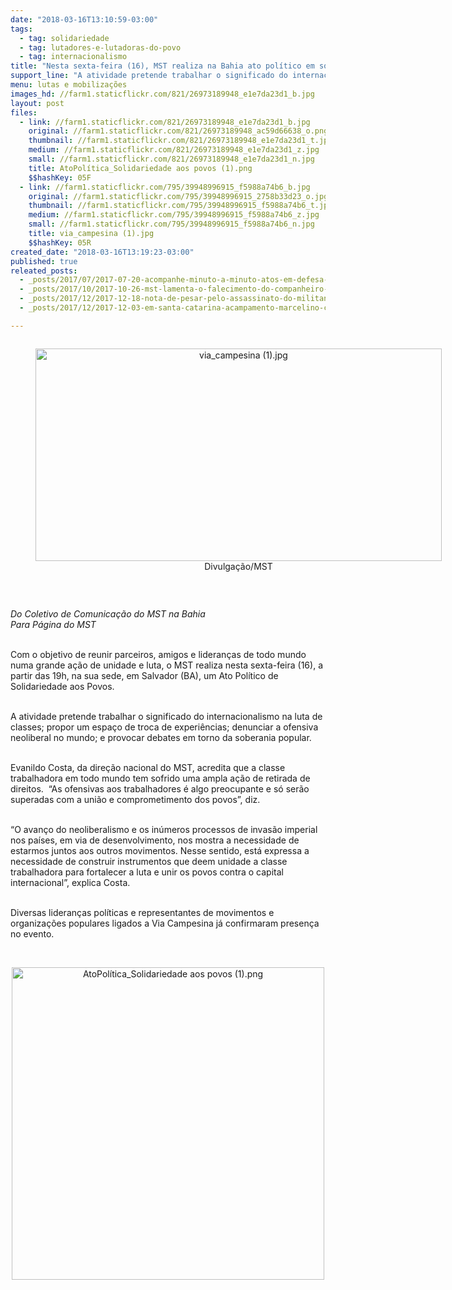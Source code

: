```yaml
---
date: "2018-03-16T13:10:59-03:00"
tags:
  - tag: solidariedade
  - tag: lutadores-e-lutadoras-do-povo
  - tag: internacionalismo
title: "Nesta sexta-feira (16), MST realiza na Bahia ato político em solidariedade aos povos\n"
support_line: "A atividade pretende trabalhar o significado do internacionalismo na luta de classes\n\n"
menu: lutas e mobilizações
images_hd: //farm1.staticflickr.com/821/26973189948_e1e7da23d1_b.jpg
layout: post
files:
  - link: //farm1.staticflickr.com/821/26973189948_e1e7da23d1_b.jpg
    original: //farm1.staticflickr.com/821/26973189948_ac59d66638_o.png
    thumbnail: //farm1.staticflickr.com/821/26973189948_e1e7da23d1_t.jpg
    medium: //farm1.staticflickr.com/821/26973189948_e1e7da23d1_z.jpg
    small: //farm1.staticflickr.com/821/26973189948_e1e7da23d1_n.jpg
    title: AtoPolítica_Solidariedade aos povos (1).png
    $$hashKey: 05F
  - link: //farm1.staticflickr.com/795/39948996915_f5988a74b6_b.jpg
    original: //farm1.staticflickr.com/795/39948996915_2758b33d23_o.jpg
    thumbnail: //farm1.staticflickr.com/795/39948996915_f5988a74b6_t.jpg
    medium: //farm1.staticflickr.com/795/39948996915_f5988a74b6_z.jpg
    small: //farm1.staticflickr.com/795/39948996915_f5988a74b6_n.jpg
    title: via_campesina (1).jpg
    $$hashKey: 05R
created_date: "2018-03-16T13:19:23-03:00"
published: true
releated_posts:
  - _posts/2017/07/2017-07-20-acompanhe-minuto-a-minuto-atos-em-defesa-da-democracia-e-do-lula.md
  - _posts/2017/10/2017-10-26-mst-lamenta-o-falecimento-do-companheiro-paulinho-fonteles.md
  - _posts/2017/12/2017-12-18-nota-de-pesar-pelo-assassinato-do-militante-luis-dos-santos-silva-o-luis-preto.md
  - _posts/2017/12/2017-12-03-em-santa-catarina-acampamento-marcelino-chiarello-resiste.md

---
```

<div style="text-align:center">
<figure class="image" style="display:inline-block"><img alt="via_campesina (1).jpg" height="340" src="//farm1.staticflickr.com/795/39948996915_f5988a74b6_b.jpg" width="650" />
<figcaption>Divulga&ccedil;&atilde;o/MST</figcaption>
</figure>
</div>

<p>&nbsp;</p>

<p><em>Do Coletivo de Comunica&ccedil;&atilde;o do MST na Bahia<br />
Para P&aacute;gina do MST&nbsp;</em></p>

<p><br />
Com o objetivo de reunir parceiros, amigos e lideran&ccedil;as de todo mundo numa grande a&ccedil;&atilde;o de unidade e luta, o MST realiza nesta sexta-feira (16), a partir das 19h, na sua sede, em Salvador (BA), um Ato Pol&iacute;tico de Solidariedade aos Povos.</p>

<p><br />
A atividade pretende trabalhar o significado do internacionalismo na luta de classes; propor um espa&ccedil;o de troca de experi&ecirc;ncias; denunciar a ofensiva neoliberal no mundo; e provocar debates em torno da soberania popular.</p>

<p><br />
Evanildo Costa, da dire&ccedil;&atilde;o nacional do MST, acredita que a classe trabalhadora em todo mundo tem sofrido uma ampla a&ccedil;&atilde;o de retirada de direitos.&nbsp; &ldquo;As ofensivas aos trabalhadores &eacute; algo preocupante e s&oacute; ser&atilde;o superadas com a uni&atilde;o e comprometimento dos povos&rdquo;, diz.</p>

<p><br />
&ldquo;O avan&ccedil;o do neoliberalismo e os in&uacute;meros processos de invas&atilde;o imperial nos pa&iacute;ses, em via de desenvolvimento, nos mostra a necessidade de estarmos juntos aos outros movimentos. Nesse sentido, est&aacute; expressa a necessidade de construir instrumentos que deem unidade a classe trabalhadora para fortalecer a luta e unir os povos contra o capital internacional&rdquo;, explica Costa.</p>

<p><br />
Diversas lideran&ccedil;as pol&iacute;ticas e representantes de movimentos e organiza&ccedil;&otilde;es populares ligados a Via Campesina j&aacute; confirmaram presen&ccedil;a no evento.&nbsp;</p>

<p>&nbsp;</p>

<p style="text-align:center"><img alt="AtoPolítica_Solidariedade aos povos (1).png" height="500" src="//farm1.staticflickr.com/821/26973189948_e1e7da23d1_b.jpg" width="500" /></p>
